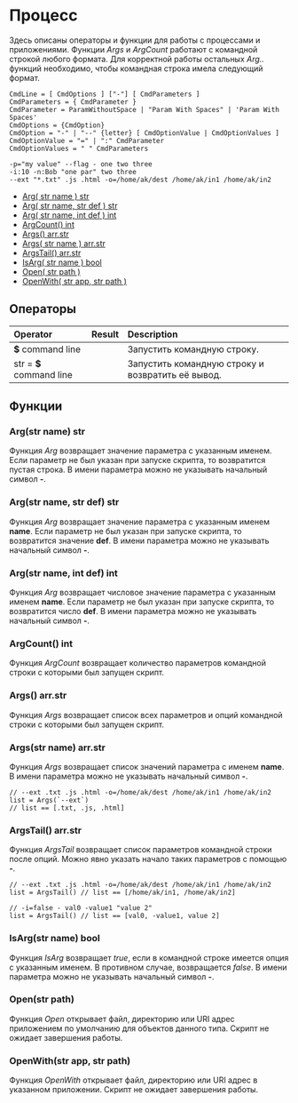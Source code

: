 # Процесс

Здесь описаны операторы и функции для работы с процессами и приложениями. Функции _Args_ и _ArgCount_ работают с командной строкой любого формата. Для корректной работы остальных _Arg.._ функций необходимо, чтобы командная строка имела следующий формат.

```text
CmdLine = [ CmdOptions ] ["-"] [ CmdParameters ]
CmdParameters = { CmdParameter }
CmdParameter = ParamWithoutSpace | "Param With Spaces" | 'Param With Spaces'
CmdOptions = {CmdOption}
CmdOption = "-" | "--" {letter} [ CmdOptionValue | CmdOptionValues ]
CmdOptionValue = "=" | ":" CmdParameter
CmdOptionValues = " " CmdParameters
```

```text
-p="my value" --flag - one two three
-i:10 -n:Bob "one par" two three
--ext "*.txt" .js .html -o=/home/ak/dest /home/ak/in1 /home/ak/in2
```

* [Arg\( str name \) str](process.md#arg-str-name-str)
* [Arg\( str name, str def \) str](process.md#arg-str-name-str-def-str)
* [Arg\( str name, int def \) int](process.md#arg-str-name-int-def-int)
* [ArgCount\(\) int](process.md#argcount-int)
* [Args\(\) arr.str](process.md#args-arr-str)
* [Args\( str name \) arr.str](process.md#args-str-name-arr-str)
* [ArgsTail\(\) arr.str](process.md#argstail-arr-str)
* [IsArg\( str name \) bool](process.md#isarg-str-name-bool)
* [Open\( str path \)](process.md#open-str-path)
* [OpenWith\( str app, str path \)](process.md#openwith-str-app-str-path)

## Операторы

| Operator | Result | Description |
| :--- | :--- | :--- |
| **$** command line |  | Запустить командную строку. |
| str = **$** command line |  | Запустить командную строку и возвратить её вывод. |

## Функции

### Arg\(str name\) str

Функция _Arg_ возвращает значение параметра с указанным именем. Если параметр не был указан при запуске скрипта, то возвратится пустая строка. В имени параметра можно не указывать начальный символ **-**.

### Arg\(str name, str def\) str

Функция _Arg_ возвращает значение параметра с указанным именем **name**. Если параметр не был указан при запуске скрипта, то возвратится значение **def**. В имени параметра можно не указывать начальный символ **-**.

### Arg\(str name, int def\) int

Функция _Arg_ возвращает числовое значение параметра с указанным именем **name**. Если параметр не был указан при запуске скрипта, то возвратится число **def**. В имени параметра можно не указывать начальный символ **-**.

### ArgCount\(\) int

Функция _ArgCount_ возвращает количество параметров командной строки с которыми был запущен скрипт.

### Args\(\) arr.str

Функция _Args_ возвращает список всех параметров и опций командной строки с которыми был запущен скрипт.

### Args\(str name\) arr.str

Функция _Args_ возвращает список значений параметра с именем **name**. В имени параметра можно не указывать начальный символ **-**.

```text
// --ext .txt .js .html -o=/home/ak/dest /home/ak/in1 /home/ak/in2
list = Args(`--ext`) 
// list == [.txt, .js, .html]
```

### ArgsTail\(\) arr.str

Функция _ArgsTail_ возвращает список параметров командной строки после опций. Можно явно указать начало таких параметров с помощью **-**.

```text
// --ext .txt .js .html -o=/home/ak/dest /home/ak/in1 /home/ak/in2
list = ArgsTail() // list == [/home/ak/in1, /home/ak/in2]

// -i=false - val0 -value1 "value 2" 
list = ArgsTail() // list == [val0, -value1, value 2]
```

### IsArg\(str name\) bool

Функция _IsArg_ возвращает _true_, если в командной строке имеется опция с указанным именем. В противном случае, возвращается _false_. В имени параметра можно не указывать начальный символ **-**.

### Open\(str path\)

Функция _Open_ открывает файл, директорию или URI адрес приложением по умолчанию для объектов данного типа. Скрипт не ожидает завершения работы.

### OpenWith\(str app, str path\)

Функция _OpenWith_ открывает файл, директорию или URI адрес в указанном приложении. Скрипт не ожидает завершения работы.

